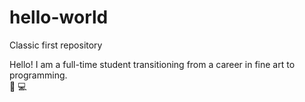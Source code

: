 # hello-world
Classic first repository

Hello!  I am  a full-time student transitioning from a career in fine art to programming.  
:art: :computer: